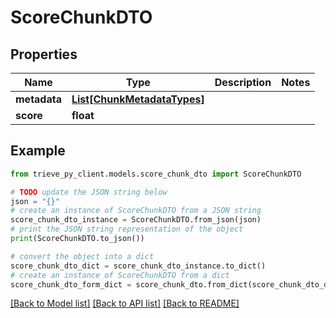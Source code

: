 # ScoreChunkDTO


## Properties

Name | Type | Description | Notes
------------ | ------------- | ------------- | -------------
**metadata** | [**List[ChunkMetadataTypes]**](ChunkMetadataTypes.md) |  | 
**score** | **float** |  | 

## Example

```python
from trieve_py_client.models.score_chunk_dto import ScoreChunkDTO

# TODO update the JSON string below
json = "{}"
# create an instance of ScoreChunkDTO from a JSON string
score_chunk_dto_instance = ScoreChunkDTO.from_json(json)
# print the JSON string representation of the object
print(ScoreChunkDTO.to_json())

# convert the object into a dict
score_chunk_dto_dict = score_chunk_dto_instance.to_dict()
# create an instance of ScoreChunkDTO from a dict
score_chunk_dto_form_dict = score_chunk_dto.from_dict(score_chunk_dto_dict)
```
[[Back to Model list]](../README.md#documentation-for-models) [[Back to API list]](../README.md#documentation-for-api-endpoints) [[Back to README]](../README.md)


